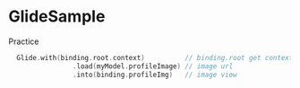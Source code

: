 # GlideSample
Practice

```kotlin
  Glide.with(binding.root.context)          // binding.root get context
                .load(myModel.profileImage) // image url
                .into(binding.profileImg)   // image view
```
